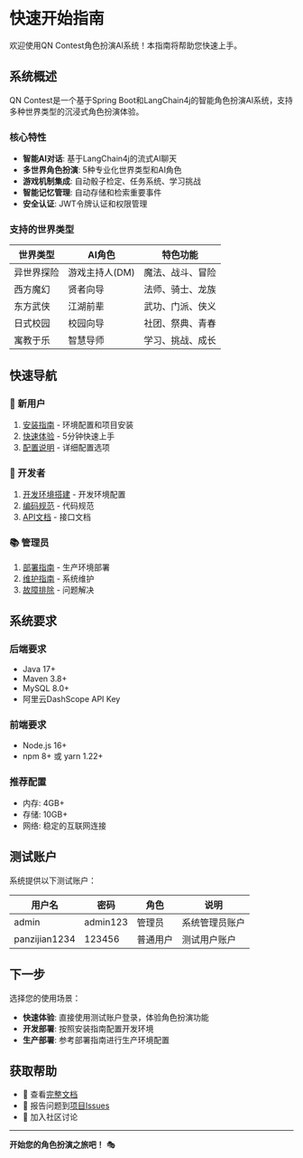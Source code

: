 # 快速开始指南

欢迎使用QN Contest角色扮演AI系统！本指南将帮助您快速上手。

## 系统概述

QN Contest是一个基于Spring Boot和LangChain4j的智能角色扮演AI系统，支持多种世界类型的沉浸式角色扮演体验。

### 核心特性
- **智能AI对话**: 基于LangChain4j的流式AI聊天
- **多世界角色扮演**: 5种专业化世界类型和AI角色
- **游戏机制集成**: 自动骰子检定、任务系统、学习挑战
- **智能记忆管理**: 自动存储和检索重要事件
- **安全认证**: JWT令牌认证和权限管理

### 支持的世界类型
| 世界类型 | AI角色 | 特色功能 |
|---------|-------|----------|
| 异世界探险 | 游戏主持人(DM) | 魔法、战斗、冒险 |
| 西方魔幻 | 贤者向导 | 法师、骑士、龙族 |
| 东方武侠 | 江湖前辈 | 武功、门派、侠义 |
| 日式校园 | 校园向导 | 社团、祭典、青春 |
| 寓教于乐 | 智慧导师 | 学习、挑战、成长 |

## 快速导航

### 🚀 新用户
1. [安装指南](installation.md) - 环境配置和项目安装
2. [快速体验](quick-start.md) - 5分钟快速上手
3. [配置说明](configuration.md) - 详细配置选项

### 🔧 开发者
1. [开发环境搭建](../development/README.md) - 开发环境配置
2. [编码规范](../development/coding-standards.md) - 代码规范
3. [API文档](../api/README.md) - 接口文档

### 📚 管理员
1. [部署指南](../development/deployment.md) - 生产环境部署
2. [维护指南](../maintenance/README.md) - 系统维护
3. [故障排除](../maintenance/troubleshooting.md) - 问题解决

## 系统要求

### 后端要求
- Java 17+
- Maven 3.8+
- MySQL 8.0+
- 阿里云DashScope API Key

### 前端要求
- Node.js 16+
- npm 8+ 或 yarn 1.22+

### 推荐配置
- 内存: 4GB+
- 存储: 10GB+
- 网络: 稳定的互联网连接

## 测试账户

系统提供以下测试账户：

| 用户名 | 密码 | 角色 | 说明 |
|--------|------|------|------|
| admin | admin123 | 管理员 | 系统管理员账户 |
| panzijian1234 | 123456 | 普通用户 | 测试用户账户 |

## 下一步

选择您的使用场景：

- **快速体验**: 直接使用测试账户登录，体验角色扮演功能
- **开发部署**: 按照安装指南配置开发环境
- **生产部署**: 参考部署指南进行生产环境配置

## 获取帮助

- 📖 查看[完整文档](../README.md)
- 🐛 报告问题到[项目Issues](https://github.com/your-repo/issues)
- 💬 加入社区讨论

---

**开始您的角色扮演之旅吧！** 🎭
